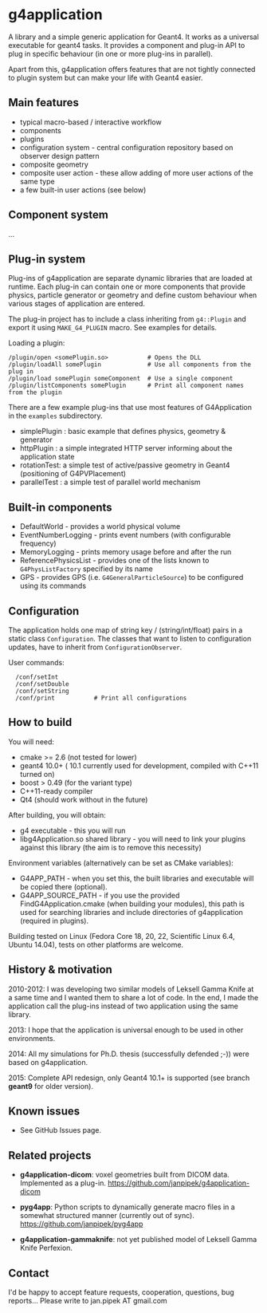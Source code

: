 g4application
=============

A library and a simple generic application for Geant4. It works as a universal executable
for geant4 tasks. It provides a component and plug-in API to plug in
specific behaviour (in one or more plug-ins in parallel).

Apart from this, g4application offers features that are not tightly connected
to plugin system but can make your life with Geant4 easier.

Main features
-------------
* typical macro-based / interactive workflow
* components
* plugins
* configuration system - central configuration repository based on observer design pattern
* composite geometry
* composite user action - these allow adding of more user actions of the same type
* a few built-in user actions (see below)

Component system
----------------
...

Plug-in system
-------------
Plug-ins of g4application are separate dynamic libraries that are
loaded at runtime. Each plug-in can contain one or more components
that provide physics, particle generator
or geometry and define custom behaviour when various stages of application are
entered.

The plug-in project has to include a class inheriting from `g4::Plugin` and export it using `MAKE_G4_PLUGIN` macro. See examples for details.

Loading a plugin:

    /plugin/open <somePlugin.so>           # Opens the DLL
    /plugin/loadAll somePlugin             # Use all components from the plug in
    /plugin/load somePlugin someComponent  # Use a single component
    /plugin/listComponents somePlugin      # Print all component names from the plugin

There are a few example plug-ins that use most features of G4Application in the
`examples` subdirectory.

- simplePlugin : basic example that defines physics, geometry & generator
- httpPlugin : a simple integrated HTTP server informing about the application state
- rotationTest: a simple test of active/passive geometry in Geant4 (positioning of G4PVPlacement)
- parallelTest : a simple test of parallel world mechanism

Built-in components
-------------------
* DefaultWorld - provides a world physical volume
* EventNumberLogging - prints event numbers (with configurable frequency)
* MemoryLogging - prints memory usage before and after the run
* ReferencePhysicsList - provides one of the lists known to `G4PhysListFactory` specified by its name
* GPS - provides GPS (i.e. `G4GeneralParticleSource`) to be configured using its commands

Configuration
-------------
The application holds one map of string key / (string/int/float) pairs in a static class `Configuration`.
The classes that want to listen to configuration updates, have to inherit from `ConfigurationObserver`.

User commands:

```
  /conf/setInt
  /conf/setDouble
  /conf/setString 
  /conf/print           # Print all configurations
```


How to build
------------
You will need:

* cmake >= 2.6 (not tested for lower)
* geant4 10.0+ ( 10.1 currently used for development, compiled with C++11 turned on)
* boost > 0.49 (for the variant type)
* C++11-ready compiler
* Qt4 (should work without in the future)

After building, you will obtain:
* g4 executable - this you will run
* libg4Application.so shared library - you will need to link your plugins against this library (the aim is to remove this necessity)

Environment variables (alternatively can be set as CMake variables):

* G4APP_PATH - when you set this, the built libraries and executable will be copied there (optional).
* G4APP_SOURCE_PATH - if you use the provided FindG4Application.cmake (when building your modules),
    this path is used for searching libraries and include directories of g4application (required in plugins).

Building tested on Linux (Fedora Core 18, 20, 22, Scientific Linux 6.4, Ubuntu 14.04), tests on other platforms are welcome.

History & motivation
--------------------
2010-2012: I was developing two similar models of Leksell Gamma Knife at a same time and I wanted them to share a lot of code.
In the end, I made the application call the plug-ins
instead of two application using the same library.

2013: I hope that the application is universal enough to be used in other environments.

2014: All my simulations for Ph.D. thesis (successfully defended ;-)) were based on g4application.

2015: Complete API redesign, only Geant4 10.1+ is supported (see branch **geant9** for older version).

Known issues
------------
* See GitHub Issues page.

Related projects
----------------
- **g4application-dicom**: voxel geometries built from DICOM data. Implemented as a plug-in. https://github.com/janpipek/g4application-dicom

- **pyg4app**: Python scripts to dynamically generate macro files in a somewhat
structured manner (currently out of sync). https://github.com/janpipek/pyg4app

- **g4application-gammaknife**: not yet published model of Leksell Gamma Knife Perfexion.

Contact
-------
I'd be happy to accept feature requests, cooperation, questions, bug reports...
Please write to jan.pipek AT gmail.com
